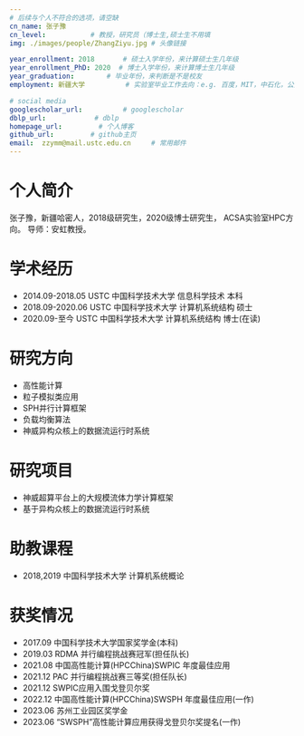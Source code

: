 ```yaml
---
# 后续与个人不符合的选项，请空缺
cn_name: 张子豫
cn_level:           # 教授，研究员（博士生,硕士生不用填
img: ./images/people/ZhangZiyu.jpg # 头像链接

year_enrollment: 2018       # 硕士入学年份，来计算硕士生几年级
year_enrollment_PhD: 2020  # 博士入学年份，来计算博士生几年级
year_graduation:        # 毕业年份，来判断是不是校友
employment: 新疆大学          # 实验室毕业工作去向：e.g. 百度，MIT，中石化，公务员

# social media
googlescholar_url:          # googlescholar
dblp_url:            # dblp
homepage_url:         # 个人博客
github_url:         # github主页
email:  zzymm@mail.ustc.edu.cn     # 常用邮件
---
```


# 个人简介

张子豫，新疆哈密人，2018级研究生，2020级博士研究生， ACSA实验室HPC方向。 导师：安虹教授。

# 学术经历

* 2014.09-2018.05 USTC 中国科学技术大学 信息科学技术 本科
* 2018.09-2020.06 USTC 中国科学技术大学 计算机系统结构 硕士
* 2020.09-至今 USTC 中国科学技术大学 计算机系统结构 博士(在读)

# 研究方向

* 高性能计算 
* 粒子模拟类应用 
* SPH并行计算框架 
* 负载均衡算法 
* 神威异构众核上的数据流运行时系统

# 研究项目

* 神威超算平台上的大规模流体力学计算框架
* 基于异构众核上的数据流运行时系统

# 助教课程

* 2018,2019 中国科学技术大学 计算机系统概论

# 获奖情况

* 2017.09 中国科学技术大学国家奖学金(本科)
* 2019.03 RDMA 并行编程挑战赛冠军(担任队长)
* 2021.08 中国高性能计算(HPCChina)SWPIC 年度最佳应用
* 2021.12 PAC 并行编程挑战赛三等奖(担任队长)
* 2021.12 SWPIC应用入围戈登贝尔奖
* 2022.12 中国高性能计算(HPCChina)SWSPH 年度最佳应用(一作)
* 2023.06 苏州工业园区奖学金
* 2023.06 “SWSPH”高性能计算应用获得戈登贝尔奖提名(一作)
